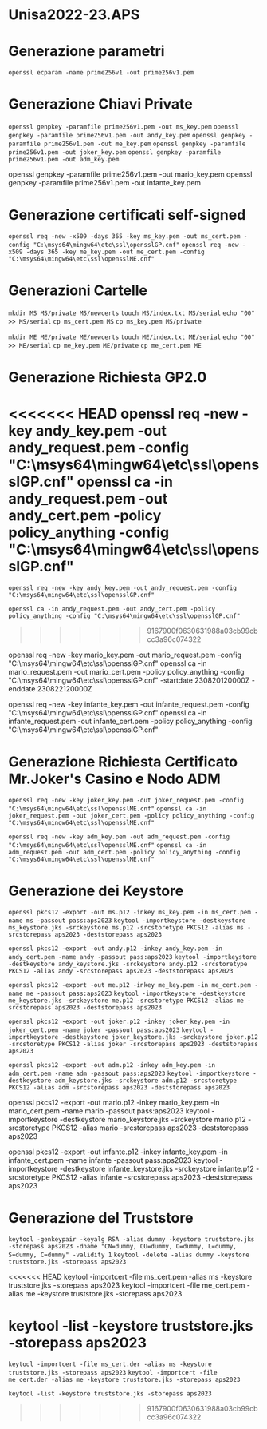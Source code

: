 # Unisa2022-23.APS

# Generazione parametri
`openssl ecparam -name prime256v1 -out prime256v1.pem`

# Generazione Chiavi Private
`openssl genpkey -paramfile prime256v1.pem -out ms_key.pem`
`openssl genpkey -paramfile prime256v1.pem -out andy_key.pem`
`openssl genpkey -paramfile prime256v1.pem -out me_key.pem`
`openssl genpkey -paramfile prime256v1.pem -out joker_key.pem`
`openssl genpkey -paramfile prime256v1.pem -out adm_key.pem`

<!-- Altri Player -->
openssl genpkey -paramfile prime256v1.pem -out mario_key.pem
openssl genpkey -paramfile prime256v1.pem -out infante_key.pem

# Generazione certificati self-signed
`openssl req -new -x509 -days 365 -key ms_key.pem -out ms_cert.pem -config "C:\msys64\mingw64\etc\ssl\opensslGP.cnf"`
`openssl req -new -x509 -days 365 -key me_key.pem -out me_cert.pem -config "C:\msys64\mingw64\etc\ssl\opensslME.cnf"`

# Generazioni Cartelle
`mkdir MS MS/private MS/newcerts`
`touch MS/index.txt MS/serial`
`echo "00" >> MS/serial`
`cp ms_cert.pem MS`
`cp ms_key.pem MS/private`

`mkdir ME ME/private ME/newcerts`
`touch ME/index.txt ME/serial`
`echo "00" >> ME/serial`
`cp me_key.pem ME/private`
`cp me_cert.pem ME`

# Generazione Richiesta GP2.0
<<<<<<< HEAD
openssl req -new -key andy_key.pem -out andy_request.pem -config "C:\msys64\mingw64\etc\ssl\opensslGP.cnf"
openssl ca -in andy_request.pem -out andy_cert.pem -policy policy_anything -config "C:\msys64\mingw64\etc\ssl\opensslGP.cnf"
=======
`openssl req -new -key andy_key.pem -out andy_request.pem -config "C:\msys64\mingw64\etc\ssl\opensslGP.cnf"`

`openssl ca -in andy_request.pem -out andy_cert.pem -policy policy_anything -config "C:\msys64\mingw64\etc\ssl\opensslGP.cnf"`
>>>>>>> 9167900f0630631988a03cb99cbcc3a96c074322

<!-- Altri Player -->
openssl req -new -key mario_key.pem -out mario_request.pem -config "C:\msys64\mingw64\etc\ssl\opensslGP.cnf"
openssl ca -in mario_request.pem -out mario_cert.pem -policy policy_anything -config "C:\msys64\mingw64\etc\ssl\opensslGP.cnf" -startdate 230820120000Z -enddate 230822120000Z

openssl req -new -key infante_key.pem -out infante_request.pem -config "C:\msys64\mingw64\etc\ssl\opensslGP.cnf"
openssl ca -in infante_request.pem -out infante_cert.pem -policy policy_anything -config "C:\msys64\mingw64\etc\ssl\opensslGP.cnf" 

# Generazione Richiesta Certificato Mr.Joker's Casino e Nodo ADM
`openssl req -new -key joker_key.pem -out joker_request.pem -config "C:\msys64\mingw64\etc\ssl\opensslME.cnf"`
`openssl ca -in joker_request.pem -out joker_cert.pem -policy policy_anything -config "C:\msys64\mingw64\etc\ssl\opensslME.cnf"`

`openssl req -new -key adm_key.pem -out adm_request.pem -config "C:\msys64\mingw64\etc\ssl\opensslME.cnf"`
`openssl ca -in adm_request.pem -out adm_cert.pem -policy policy_anything -config "C:\msys64\mingw64\etc\ssl\opensslME.cnf"`


# Generazione dei Keystore
`openssl pkcs12 -export -out ms.p12 -inkey ms_key.pem -in ms_cert.pem -name ms -passout pass:aps2023`
`keytool -importkeystore -destkeystore ms_keystore.jks -srckeystore ms.p12 -srcstoretype PKCS12 -alias ms -srcstorepass aps2023 -deststorepass aps2023`

`openssl pkcs12 -export -out andy.p12 -inkey andy_key.pem -in andy_cert.pem -name andy -passout pass:aps2023`
`keytool -importkeystore -destkeystore andy_keystore.jks -srckeystore andy.p12 -srcstoretype PKCS12 -alias andy -srcstorepass aps2023 -deststorepass aps2023`

`openssl pkcs12 -export -out me.p12 -inkey me_key.pem -in me_cert.pem -name me -passout pass:aps2023`
`keytool -importkeystore -destkeystore me_keystore.jks -srckeystore me.p12 -srcstoretype PKCS12 -alias me -srcstorepass aps2023 -deststorepass aps2023`

`openssl pkcs12 -export -out joker.p12 -inkey joker_key.pem -in joker_cert.pem -name joker -passout pass:aps2023`
`keytool -importkeystore -destkeystore joker_keystore.jks -srckeystore joker.p12 -srcstoretype PKCS12 -alias joker -srcstorepass aps2023 -deststorepass aps2023`

`openssl pkcs12 -export -out adm.p12 -inkey adm_key.pem -in adm_cert.pem -name adm -passout pass:aps2023`
`keytool -importkeystore -destkeystore adm_keystore.jks -srckeystore adm.p12 -srcstoretype PKCS12 -alias adm -srcstorepass aps2023 -deststorepass aps2023`

<!-- Altri Player -->
openssl pkcs12 -export -out mario.p12 -inkey mario_key.pem -in mario_cert.pem -name mario -passout pass:aps2023
keytool -importkeystore -destkeystore mario_keystore.jks -srckeystore mario.p12 -srcstoretype PKCS12 -alias mario -srcstorepass aps2023 -deststorepass aps2023

openssl pkcs12 -export -out infante.p12 -inkey infante_key.pem -in infante_cert.pem -name infante -passout pass:aps2023
keytool -importkeystore -destkeystore infante_keystore.jks -srckeystore infante.p12 -srcstoretype PKCS12 -alias infante -srcstorepass aps2023 -deststorepass aps2023

# Generazione del Truststore
`keytool -genkeypair -keyalg RSA -alias dummy -keystore truststore.jks -storepass aps2023 -dname "CN=dummy, OU=dummy, O=dummy, L=dummy, S=dummy, C=dummy" -validity 1`
`keytool -delete -alias dummy -keystore truststore.jks -storepass aps2023`

<<<<<<< HEAD
keytool -importcert -file ms_cert.pem -alias ms -keystore truststore.jks -storepass aps2023
keytool -importcert -file me_cert.pem -alias me -keystore truststore.jks -storepass aps2023

<!-- Stampa del truststore.jks -->
keytool -list -keystore truststore.jks -storepass aps2023
=======
`keytool -importcert -file ms_cert.der -alias ms -keystore truststore.jks -storepass aps2023`
`keytool -importcert -file me_cert.der -alias me -keystore truststore.jks -storepass aps2023`

<!-- Stampa del truststore.jks -->
`keytool -list -keystore truststore.jks -storepass aps2023`
>>>>>>> 9167900f0630631988a03cb99cbcc3a96c074322
